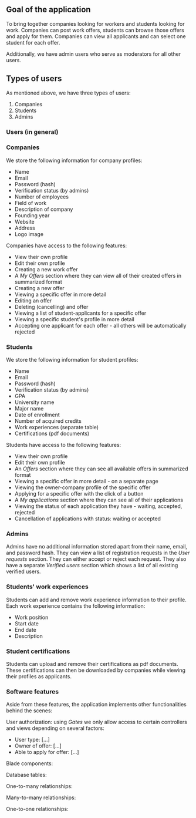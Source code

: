 ## Goal of the application

To bring together companies looking for workers and students looking for work. Companies can post work offers, students can browse those offers and apply for them. Companies can view all applicants and can select one student for each offer.

Additionally, we have admin users who serve as moderators for all other users.

## Types of users

As mentioned above, we have three types of users:
1. Companies
2. Students
3. Admins

### Users (in general)

<!-- ... -->

### Companies

We store the following information for company profiles:

- Name
- Email
- Password (hash)
- Verification status (by admins)
- Number of employees
- Field of work
- Description of company
- Founding year
- Website
- Address
- Logo image

Companies have access to the following features:

- View their own profile
- Edit their own profile
- Creating a new work offer
- A *My Offers* section where they can view all of their created offers in summarized format
- Creating a new offer
- Viewing a specific offer in more detail
- Editing an offer
- Deleting (cancelling) and offer
- Viewing a list of student-applicants for a specific offer
- Viewing a specific student's profile in more detail
- Accepting one applicant for each offer - all others will be automatically rejected

### Students

We store the following information for student profiles:

- Name
- Email
- Password (hash)
- Verification status (by admins)
- GPA
- University name
- Major name
- Date of enrollment
- Number of acquired credits
- Work experiences (separate table)
- Certifications (pdf documents)

Students have access to the following features:

- View their own profile
- Edit their own profile
- An *Offers* section where they can see all available offers in summarized format
- Viewing a specific offer in more detail - on a separate page
- Viewing the owner-company profile of the specific offer
- Applying for a specific offer with the click of a button
- A *My applications* section where they can see all of their applications
- Viewing the status of each application they have - waiting, accepted, rejected
- Cancellation of applications with status: waiting or accepted

### Admins

Admins have no additional information stored apart from their name, email, and password hash. They can view a list of registration requests in the *User requests* section. They can either accept or reject each request. They also have a separate *Verified users* section which shows a list of all existing verified users.

### Students' work experiences

Students can add and remove work experience information to their profile. Each work experience contains the following information:

- Work position
- Start date
- End date
- Description

### Student certifications

Students can upload and remove their certifications as pdf documents. These certifications can then be downloaded by companies while viewing their profiles as applicants.

### Software features

Aside from these features, the application implements other functionalities behind the scenes:

User authorization: using *Gates* we only allow access to certain controllers and views depending on several factors:

- User type: [...]
- Owner of offer: [...]
- Able to apply for offer: [...]

Blade components:

Database tables:

One-to-many relationships:

Many-to-many relationships:

One-to-one relationships:

